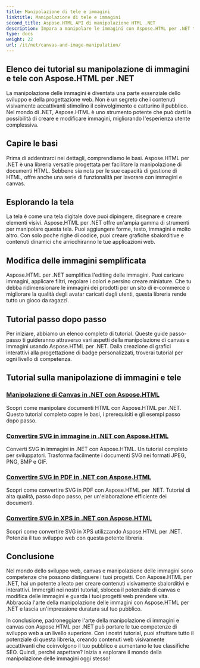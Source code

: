 ```yaml
---
title: Manipolazione di tele e immagini
linktitle: Manipolazione di tele e immagini
second_title: Aspose.HTML API di manipolazione HTML .NET
description: Impara a manipolare le immagini con Aspose.HTML per .NET tramite tutorial passo dopo passo. Scopri la potenza della tela e dell'editing delle immagini.
type: docs
weight: 22
url: /it/net/canvas-and-image-manipulation/
---
```


## Elenco dei tutorial su manipolazione di immagini e tele con Aspose.HTML per .NET

La manipolazione delle immagini è diventata una parte essenziale dello sviluppo e della progettazione web. Non è un segreto che i contenuti visivamente accattivanti stimolino il coinvolgimento e catturino il pubblico. Nel mondo di .NET, Aspose.HTML è uno strumento potente che può darti la possibilità di creare e modificare immagini, migliorando l'esperienza utente complessiva.

## Capire le basi

Prima di addentrarci nei dettagli, comprendiamo le basi. Aspose.HTML per .NET è una libreria versatile progettata per facilitare la manipolazione di documenti HTML. Sebbene sia nota per le sue capacità di gestione di HTML, offre anche una serie di funzionalità per lavorare con immagini e canvas.

## Esplorando la tela

La tela è come una tela digitale dove puoi dipingere, disegnare e creare elementi visivi. Aspose.HTML per .NET offre un'ampia gamma di strumenti per manipolare questa tela. Puoi aggiungere forme, testo, immagini e molto altro. Con solo poche righe di codice, puoi creare grafiche sbalorditive e contenuti dinamici che arricchiranno le tue applicazioni web.

## Modifica delle immagini semplificata

Aspose.HTML per .NET semplifica l'editing delle immagini. Puoi caricare immagini, applicare filtri, regolare i colori e persino creare miniature. Che tu debba ridimensionare le immagini dei prodotti per un sito di e-commerce o migliorare la qualità degli avatar caricati dagli utenti, questa libreria rende tutto un gioco da ragazzi.

## Tutorial passo dopo passo

Per iniziare, abbiamo un elenco completo di tutorial. Queste guide passo-passo ti guideranno attraverso vari aspetti della manipolazione di canvas e immagini usando Aspose.HTML per .NET. Dalla creazione di grafici interattivi alla progettazione di badge personalizzati, troverai tutorial per ogni livello di competenza.

## Tutorial sulla manipolazione di immagini e tele
### [Manipolazione di Canvas in .NET con Aspose.HTML](./manipulating-canvas/)
Scopri come manipolare documenti HTML con Aspose.HTML per .NET. Questo tutorial completo copre le basi, i prerequisiti e gli esempi passo dopo passo.
### [Convertire SVG in immagine in .NET con Aspose.HTML](./convert-svg-to-image/)
Converti SVG in immagini in .NET con Aspose.HTML. Un tutorial completo per sviluppatori. Trasforma facilmente i documenti SVG nei formati JPEG, PNG, BMP e GIF.
### [Convertire SVG in PDF in .NET con Aspose.HTML](./convert-svg-to-pdf/)
Scopri come convertire SVG in PDF con Aspose.HTML per .NET. Tutorial di alta qualità, passo dopo passo, per un'elaborazione efficiente dei documenti.
### [Convertire SVG in XPS in .NET con Aspose.HTML](./convert-svg-to-xps/)
Scopri come convertire SVG in XPS utilizzando Aspose.HTML per .NET. Potenzia il tuo sviluppo web con questa potente libreria.

## Conclusione

Nel mondo dello sviluppo web, canvas e manipolazione delle immagini sono competenze che possono distinguere i tuoi progetti. Con Aspose.HTML per .NET, hai un potente alleato per creare contenuti visivamente sbalorditivi e interattivi. Immergiti nei nostri tutorial, sblocca il potenziale di canvas e modifica delle immagini e guarda i tuoi progetti web prendere vita. Abbraccia l'arte della manipolazione delle immagini con Aspose.HTML per .NET e lascia un'impressione duratura sul tuo pubblico.

In conclusione, padroneggiare l'arte della manipolazione di immagini e canvas con Aspose.HTML per .NET può portare le tue competenze di sviluppo web a un livello superiore. Con i nostri tutorial, puoi sfruttare tutto il potenziale di questa libreria, creando contenuti web visivamente accattivanti che coinvolgono il tuo pubblico e aumentano le tue classifiche SEO. Quindi, perché aspettare? Inizia a esplorare il mondo della manipolazione delle immagini oggi stesso!